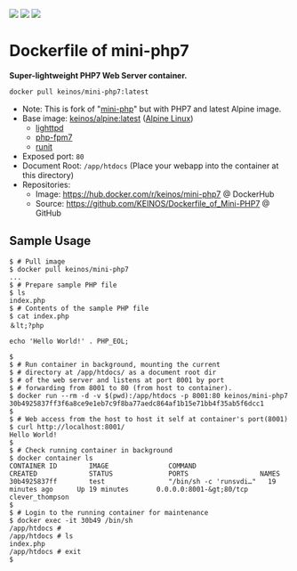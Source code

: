 [![](https://images.microbadger.com/badges/image/keinos/mini-php7.svg)](https://microbadger.com/images/keinos/mini-php7 "See image details on microbadger.com") [![](https://img.shields.io/docker/cloud/automated/keinos/mini-php7.svg)](https://hub.docker.com/r/keinos/mini-php7 "Docker Cloud Automated build") [![](https://img.shields.io/docker/cloud/build/keinos/mini-php7.svg)](https://hub.docker.com/r/keinos/mini-php7/builds "Docker Cloud Build Status")

# Dockerfile of mini-php7

**Super-lightweight PHP7 Web Server container.**

```bash
docker pull keinos/mini-php7:latest
```

- Note: This is fork of "[mini-php](https://hub.docker.com/r/sseemayer/mini-php/)" but with PHP7 and latest Alpine image.
- Base image: [keinos/alpine:latest](https://hub.docker.com/r/keinos/alpine/) ([Alpine Linux](http://www.alpinelinux.org/))
  - [lighttpd](https://www.lighttpd.net/)
  - [php-fpm7](http://php-fpm.org/)
  - [runit](http://smarden.org/runit/)
- Exposed port: `80`
- Document Root: `/app/htdocs` (Place your webapp into the container at this directory)
- Repositories:
  - Image: https://hub.docker.com/r/keinos/mini-php7 @ DockerHub
  - Source: https://github.com/KEINOS/Dockerfile_of_Mini-PHP7 @ GitHub

## Sample Usage

```shellsession
$ # Pull image
$ docker pull keinos/mini-php7
...
$ # Prepare sample PHP file
$ ls
index.php
$ # Contents of the sample PHP file
$ cat index.php
＆lt;?php

echo 'Hello World!' . PHP_EOL;

$
$ # Run container in background, mounting the current
$ # directory at /app/htdocs/ as a document root dir
$ # of the web server and listens at port 8001 by port
$ # forwarding from 8001 to 80 (from host to container).
$ docker run --rm -d -v $(pwd):/app/htdocs -p 8001:80 keinos/mini-php7
30b4925837ff3f6a8ce9e1eb7c9f8ba77aedc864af1b15e71bb4f35ab5f6dcc1
$
$ # Web access from the host to host it self at container's port(8001)
$ curl http://localhost:8001/
Hello World!
$
$ # Check running container in background
$ docker container ls
CONTAINER ID        IMAGE               COMMAND                  CREATED             STATUS              PORTS                  NAMES
30b4925837ff        test                "/bin/sh -c 'runsvdi…"   19 minutes ago      Up 19 minutes       0.0.0.0:8001-&gt;80/tcp   clever_thompson
$
$ # Login to the running container for maintenance
$ docker exec -it 30b49 /bin/sh
/app/htdocs #
/app/htdocs # ls
index.php
/app/htdocs # exit
$
```
